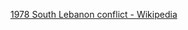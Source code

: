 [1978 South Lebanon conflict - Wikipedia](https://en.wikipedia.org/wiki/1978_South_Lebanon_conflict)